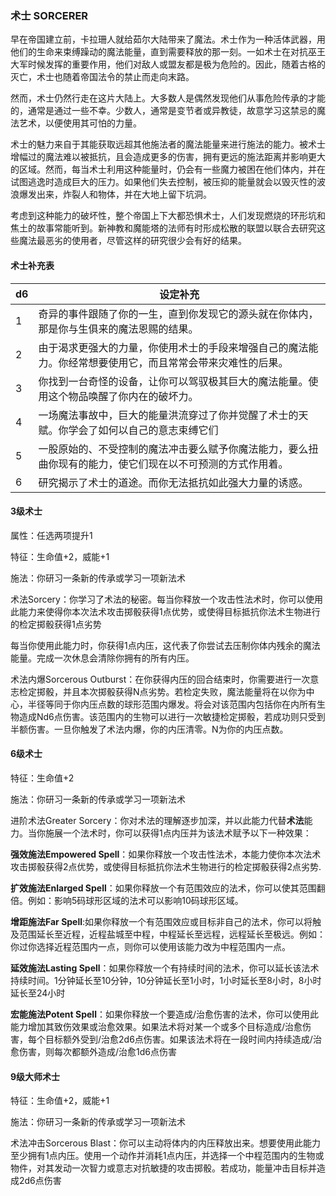 ### 术士	SORCERER

​		早在帝国建立前，卡拉珊人就给茹尔大陆带来了魔法。术士作为一种活体武器，用他们的生命来束缚躁动的魔法能量，直到需要释放的那一刻。一如术士在对抗巫王大军时候发挥的重要作用，他们对敌人或盟友都是极为危险的。因此，随着古格的灭亡，术士也随着帝国法令的禁止而走向末路。

​		然而，术士仍然行走在这片大陆上。大多数人是偶然发现他们从事危险传承的才能的，通常是通过一些不幸。少数人，通常是变节者或异教徒，故意学习这禁忌的魔法艺术，以便使用其可怕的力量。

​		术士的魅力来自于其能获取远超其他施法者的魔法能量来进行施法的能力。被术士增幅过的魔法难以被抵抗，且会造成更多的伤害，拥有更远的施法距离并影响更大的区域。然而，每当术士利用这种能量时，仍会有一些魔力被困在他们体内，并在试图逃逸时造成巨大的压力。如果他们失去控制，被压抑的能量就会以毁灭性的波浪爆发出来，炸裂人和物体，并在大地上留下坑洞。

​		考虑到这种能力的破坏性，整个帝国上下大都恐惧术士，人们发现燃烧的环形坑和焦土的故事常能听到。新神教和魔能塔的法师有时形成松散的联盟以联合去研究这些魔法最恶劣的使用者，尽管这样的研究很少会有好的结果。

#### 术士补充表

| d6   | 设定补充                                                     |
| ---- | ------------------------------------------------------------ |
| 1    | 奇异的事件跟随了你的一生，直到你发现它的源头就在你体内，那是你与生俱来的魔法恩赐的结果。 |
| 2    | 由于渴求更强大的力量，你使用术士的手段来增强自己的魔法能力。你经常想要使用它，而且常常会带来灾难性的后果。 |
| 3    | 你找到一台奇怪的设备，让你可以驾驭极其巨大的魔法能量。使用这个物品唤醒了你内在的破坏力。 |
| 4    | 一场魔法事故中，巨大的能量洪流穿过了你并觉醒了术士的天赋。你学会了如何以自己的意志束缚它们 |
| 5    | 一股原始的、不受控制的魔法冲击要么赋予你魔法能力，要么扭曲你现有的能力，使它们现在以不可预测的方式作用着。 |
| 6    | 研究揭示了术士的道途。而你无法抵抗如此强大力量的诱惑。       |

#### 3级术士

属性：任选两项提升1

特征：生命值+2，威能+1

施法：你研习一条新的传承或学习一项新法术

术法Sorcery：你学习了术法的秘密。每当你释放一个攻击性法术时，你可以使用此能力来使得你本次法术攻击掷骰获得1点优势，或使得目标抵抗你法术生物进行的检定掷骰获得1点劣势

​		每当你使用此能力时，你获得1点内压，这代表了你尝试去压制你体内残余的魔法能量。完成一次休息会清除你拥有的所有内压。

术法内爆Sorcerous Outburst：在你获得内压的回合结束时，你需要进行一次意志检定掷骰，并且本次掷骰获得N点劣势。若检定失败，魔法能量将在以你为中心，半径等同于你内压点数的球形范围内爆发。将会对该范围内包括你在内所有生物造成Nd6点伤害。该范围内的生物可以进行一次敏捷检定掷骰，若成功则只受到半额伤害。一旦你触发了术法内爆，你的内压清零。N为你的内压点数。

#### 6级术士

特征：生命值+2

施法：你研习一条新的传承或学习一项新法术

进阶术法Greater Sorcery：你对术法的理解逐步加深，并以此能力代替**术法**能力。当你施展一个法术时，你可以获得1点内压并为该法术赋予以下一种效果：

**强效施法Empowered Spell**：如果你释放一个攻击性法术，本能力使你本次法术攻击掷骰获得2点优势，或使得目标抵抗你法术生物进行的检定掷骰获得2点劣势.

**扩效施法Enlarged Spell**：如果你释放一个有范围效应的法术，你可以使其范围翻倍。例如：影响5码球形区域的法术可以影响10码球形区域。

**增距施法Far Spell**:如果你释放一个有范围效应或目标非自己的法术，你可以将触及范围延长至近程，近程盐城至中程，中程延长至远程，远程延长至极远。例如：你过你选择近程范围内一点，则你可以使用该能力改为中程范围内一点。

**延效施法Lasting Spell**：如果你释放一个有持续时间的法术，你可以延长该法术持续时间。1分钟延长至10分钟，10分钟延长至1小时，1小时延长至8小时，8小时延长至24小时

**宏能施法Potent Spell**：如果你释放一个要造成/治愈伤害的法术，你可以使用此能力增加其致伤效果或治愈效果。如果法术将对某一个或多个目标造成/治愈伤害，每个目标额外受到/治愈2d6点伤害。如果该法术将在一段时间内持续造成/治愈伤害，则每次都额外造成/治愈1d6点伤害

#### 9级大师术士

特征：生命值+2，威能+1

施法：你研习一条新的传承或学习一项新法术

术法冲击Sorcerous Blast：你可以主动将体内的内压释放出来。想要使用此能力至少拥有1点内压。使用一个动作并消耗1点内压，并选择一个中程范围内的生物或物件，对其发动一次智力或意志对抗敏捷的攻击掷骰。若成功，能量冲击目标并造成2d6点伤害